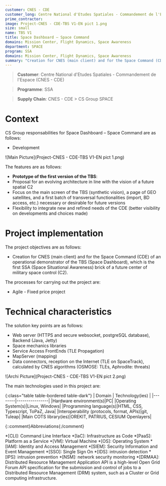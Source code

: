 ```yaml
---
customer: CNES - CDE
customer_long: Centre National d'Etudes Spatiales - Commandement de l'Espace
prime_contractor: 
image: Project-CNES - CDE-TBS V1-EN pict 1.png
size: small
name: TBS V1
title: Space Dashboard – Space Command
domains: Mission Center, Flight Dynamics, Space Awareness
department: SPACE
program: SSA
domains: Mission Center, Flight Dynamics, Space Awareness
summary: "Creation for CNES (main client) and for the Space Command (CDE) of an operational demonstrator of the TBS (Space Dashboard), which is the first SSA (Space Situational Awareness) brick of a future center of military space control (C2)."
---
```


> __Customer__\: Centre National d'Etudes Spatiales - Commandement de l'Espace (CNES - CDE)

> __Programme__\: SSA

> __Supply Chain__\: CNES - CDE >  CS Group SPACE


# Context


CS Group responsabilities for Space Dashboard – Space Command are as follows:
* Development

![Main Picture](Project-CNES - CDE-TBS V1-EN pict 1.png)

The features are as follows:
* **Prototype of the first version of the TBS**:
* Proposal for an evolving architecture in line with the vision of a future spatial C2
* Focus on the main screen of the TBS (synthetic vision), a page of GEO satellites, and a first batch of transversal functionalities (import, BD access, etc.) necessary or desirable for future versions
* Flexibility to integrate new and refined needs of the CDE (better visibility on developments and choices made)

# Project implementation

The project objectives are as follows:
* Creation for CNES (main client) and for the Space Command (CDE) of an operational demonstrator of the TBS (Space Dashboard), which is the first SSA (Space Situational Awareness) brick of a future center of military space control (C2).

The processes for carrying out the project are:
* Agile - Fixed price project

# Technical characteristics

The solution key points are as follows:
* Web server (HTTPS and secure websocket, postgreSQL database), Backend (Java, Jetty)
* Space mechanics libraries
* Service Access FrontEnds (TLE Propagation)
* MapServer (mapping)
* Data connectors, reception on the Internet (TLE on SpaceTrack), calculated by CNES algorithms (OSMOSE: TLEs, Aphrodite: threats)

![Archi Picture](Project-CNES - CDE-TBS V1-EN pict 2.png)

The main technologies used in this project are:

{:class="table table-bordered table-dark"}
| Domain | Technology(ies) |
|--------|----------------|
|Hardware environment(s)|PC|
|Operating System(s)|Linux, Windows|
|Programming language(s)|HTML, CSS, Typescript, ToPaZ, Java|
|Interoperability (protocols, format, APIs)|git, Tuleap|
|Main COTS library(ies)|OREKIT, PATRIUS, CESIUM Openlayers|



{::comment}Abbreviations{:/comment}

*[CLI]: Command Line Interface
*[IaC]: Infrastructure as Code
*[PaaS]: Platform as a Service
*[VM]: Virtual Machine
*[OS]: Operating System
*[IAM]: Identity and Access Management
*[SIEM]: Security Information and Event Management
*[SSO]: Single Sign On
*[IDS]: intrusion detection
*[IPS]: intrusion prevention
*[NSM]: network security monitoring
*[DRMAA]: Distributed Resource Management Application API is a high-level Open Grid Forum API specification for the submission and control of jobs to a Distributed Resource Management (DRM) system, such as a Cluster or Grid computing infrastructure.
